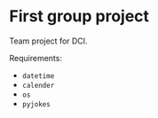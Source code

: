 # First group project
Team project for DCI.

Requirements: 

+ `datetime`
+ `calender`
+ `os`
+ `pyjokes`
